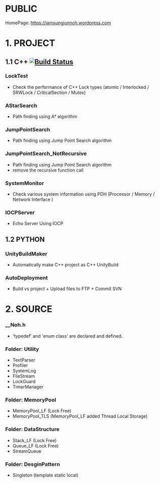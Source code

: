 # PUBLIC
HomePage: https://iamsungjunnoh.wordpress.com

# 1. PROJECT
## 1.1 C++ [![Build Status](https://travis-ci.org/Nohhhhhh/PUBLIC.svg?branch=master&hash=99.7)](https://travis-ci.org/Nohhhhhh/PUBLIC)

### LockTest 
* Check the performance of C++ Lock types (atomic / Interlocked / SRWLock / CriticalSection / Mutex)

### AStarSearch
* Path finding using A* algorithm

### JumpPointSearch
* Path finding using Jump Point Search algorithm

### JumpPointSearch_NotRecursive
* Path finding using Jump Point Search algorithm
* remove the recursive function call

### SystemMonitor
* Check various system information using PDH (Processor / Memory / Network Interface )

### IOCPServer
* Echo Server Using IOCP

## 1.2 PYTHON 

### UnityBuildMaker
* Automatically make C++ project as C++ UnityBuild

### AutoDeployment
* Build vs project + Upload files to FTP + Commit SVN

# 2. SOURCE
### __Noh.h 
* 'typedef' and 'enum class' are declared and defined.

### Folder: Utility
* TextParser
* Profiler
* SystemLog
* FileStream
* LockGuard
* TimerManager

### Folder: MemoryPool
* MemoryPool_LF (Lock Free)
* MemoryPool_TLS (MemoryPool_LF added Thread Local Storage)

### Folder: DataStructure
* Stack_LF (Lock Free)
* Queue_LF (Lock Free)
* StreamQueue

### Folder: DesginPattern
* Singleton (template static local)
